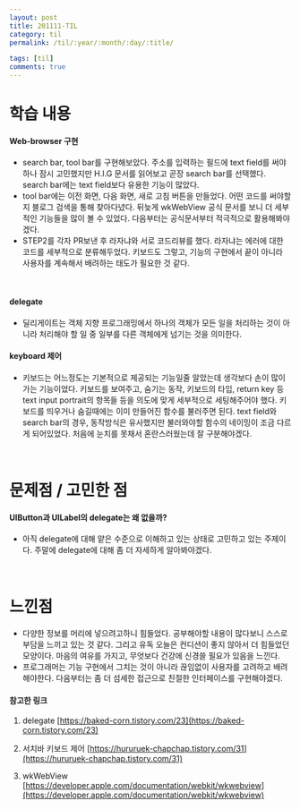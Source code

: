 ```yaml
---
layout: post
title: 201111-TIL
category: til
permalink: /til/:year/:month/:day/:title/

tags: [til]
comments: true
---
```

# 학습 내용
#### Web-browser 구현
- search bar, tool bar를 구현해보았다. 주소를 입력하는 필드에 text field를 써야하나 잠시 고민했지만 H.I.G 문서를 읽어보고 곧장 search bar를 선택했다. search bar에는 text field보다 유용한 기능이 많았다. 
- tool bar에는 이전 화면, 다음 화면, 새로 고침 버튼을 만들었다. 어떤 코드를 써야할지 블로그 검색을 통해 찾아다녔다. 뒤늦게 wkWebView 공식 문서를 보니 더 세부적인 기능들을 많이 볼 수 있었다. 다음부터는 공식문서부터 적극적으로 활용해봐야겠다. 
- STEP2를 각자 PR보낸 후 라자냐와  서로 코드리뷰를 했다. 라자냐는 에러에 대한 코드를 세부적으로 분류해두었다. 키보드도 그렇고, 기능의 구현에서 끝이 아니라 사용자를 계속해서 배려하는 태도가 필요한 것 같다.

<br>


#### delegate
- 딜리게이트는 객체 지향 프로그래밍에서 하나의 객체가 모든 일을 처리하는 것이 아니라 처리해야 할 일 중 일부를 다른 객체에게 넘기는 것을 의미한다.

#### keyboard 제어
- 키보드는 어느정도는 기본적으로 제공되는 기능일줄 알았는데 생각보다 손이 많이가는 기능이었다. 키보드를 보여주고, 숨기는 동작, 키보드의 타입, return key 등 text input portrait의 항목들 등을 의도에 맞게 세부적으로 세팅해주어야 했다. 키보드를 띄우거나 숨길때에는 이미 만들어진 함수를 불러주면 된다. text field와 search bar의 경우, 동작방식은 유사했지만 불러와야할 함수의 네이밍이 조금 다르게 되어있었다. 처음에 눈치를 못채서 혼란스러웠는데 잘 구분해야겠다.

<br>

# 문제점 / 고민한 점
#### UIButton과 UILabel의 delegate는 왜 없을까?
- 아직 delegate에 대해 얕은 수준으로 이해하고 있는 상태로 고민하고 있는 주제이다. 주말에 delegate에 대해 좀 더 자세하게 알아봐야겠다.

<br>

# 느낀점
 - 다양한 정보를 머리에 넣으려고하니 힘들었다. 공부해야할 내용이 많다보니 스스로 부담을 느끼고 있는 것 같다. 그리고 유독 오늘은 컨디션이 좋지 않아서 더 힘들었던 모양이다. 마음의 여유를 가지고, 무엇보다 건강에 신경쓸 필요가 있음을 느낀다.
 - 프로그래머는 기능 구현에서 그치는 것이 아니라 끊임없이 사용자를 고려하고  배려해야한다. 다음부터는 좀 더 섬세한 접근으로 친절한 인터페이스를 구현해야겠다.



#### 참고한 링크

1) delegate
[https://baked-corn.tistory.com/23](https://baked-corn.tistory.com/23)

2) 서치바 키보드 제어
[https://hururuek-chapchap.tistory.com/31](https://hururuek-chapchap.tistory.com/31)

3) wkWebView
[https://developer.apple.com/documentation/webkit/wkwebview](https://developer.apple.com/documentation/webkit/wkwebview)
